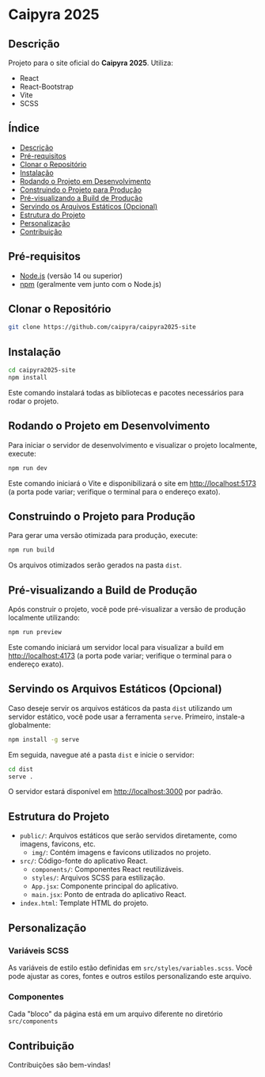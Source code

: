 # Caipyra 2025

## Descrição

Projeto para o site oficial do **Caipyra 2025**. Utiliza:

- React
- React-Bootstrap
- Vite
- SCSS

## Índice

- [Descrição](#descrição)
- [Pré-requisitos](#pré-requisitos)
- [Clonar o Repositório](#como-clonar-o-repositório)
- [Instalação](#instalação)
- [Rodando o Projeto em Desenvolvimento](#rodando-o-projeto-em-desenvolvimento)
- [Construindo o Projeto para Produção](#construindo-o-projeto-para-produção)
- [Pré-visualizando a Build de Produção](#pré-visualizando-a-build-de-produção)
- [Servindo os Arquivos Estáticos (Opcional)](#servindo-os-arquivos-estáticos-opcional)
- [Estrutura do Projeto](#estrutura-do-projeto)
- [Personalização](#personalização)
- [Contribuição](#contribuição)

## Pré-requisitos

- [Node.js](https://nodejs.org/) (versão 14 ou superior)
- [npm](https://www.npmjs.com/) (geralmente vem junto com o Node.js)

## Clonar o Repositório

```bash
git clone https://github.com/caipyra/caipyra2025-site
```

## Instalação

```bash
cd caipyra2025-site
npm install
```

Este comando instalará todas as bibliotecas e pacotes necessários para rodar o projeto.

## Rodando o Projeto em Desenvolvimento

Para iniciar o servidor de desenvolvimento e visualizar o projeto localmente, execute:

```bash
npm run dev
```

Este comando iniciará o Vite e disponibilizará o site em [http://localhost:5173](http://localhost:5173) (a porta pode variar; verifique o terminal para o endereço exato).

## Construindo o Projeto para Produção

Para gerar uma versão otimizada para produção, execute:

```bash
npm run build
```

Os arquivos otimizados serão gerados na pasta `dist`.

## Pré-visualizando a Build de Produção

Após construir o projeto, você pode pré-visualizar a versão de produção localmente utilizando:

```bash
npm run preview
```

Este comando iniciará um servidor local para visualizar a build em [http://localhost:4173](http://localhost:4173) (a porta pode variar; verifique o terminal para o endereço exato).

## Servindo os Arquivos Estáticos (Opcional)

Caso deseje servir os arquivos estáticos da pasta `dist` utilizando um servidor estático, você pode usar a ferramenta `serve`. Primeiro, instale-a globalmente:

```bash
npm install -g serve
```

Em seguida, navegue até a pasta `dist` e inicie o servidor:

```bash
cd dist
serve .
```

O servidor estará disponível em [http://localhost:3000](http://localhost:3000) por padrão.

## Estrutura do Projeto

- `public/`: Arquivos estáticos que serão servidos diretamente, como imagens, favicons, etc.
  - `img/`: Contém imagens e favicons utilizados no projeto.
- `src/`: Código-fonte do aplicativo React.
  - `components/`: Componentes React reutilizáveis.
  - `styles/`: Arquivos SCSS para estilização.
  - `App.jsx`: Componente principal do aplicativo.
  - `main.jsx`: Ponto de entrada do aplicativo React.
- `index.html`: Template HTML do projeto.

## Personalização

### Variáveis SCSS

As variáveis de estilo estão definidas em `src/styles/variables.scss`. Você pode ajustar as cores, fontes e outros estilos personalizando este arquivo.

### Componentes

Cada "bloco" da página está em um arquivo diferente no diretório `src/components`

## Contribuição

Contribuições são bem-vindas!
